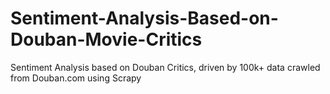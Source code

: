 # Sentiment-Analysis-Based-on-Douban-Movie-Critics
Sentiment Analysis based on Douban Critics, driven by 100k+ data crawled from Douban.com using Scrapy

